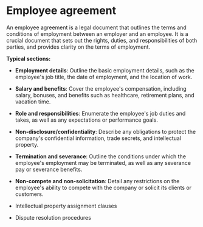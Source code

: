 # Employee agreement

An employee agreement is a legal document that outlines the terms and conditions of employment between an employer and an employee. It is a crucial document that sets out the rights, duties, and responsibilities of both parties, and provides clarity on the terms of employment.

**Typical sections:**

* **Employment details**: Outline the basic employment details, such as the employee's job title, the date of employment, and the location of work.

* **Salary and benefits**: Cover the employee's compensation, including salary, bonuses, and benefits such as healthcare, retirement plans, and vacation time.

* **Role and responsibilities**: Enumerate the employee's job duties and takes, as well as any expectations or performance goals.

* **Non-disclosure/confidentiality**: Describe any obligations to protect the company's confidential information, trade secrets, and intellectual property.

* **Termination and severance**: Outline the conditions under which the employee's employment may be terminated, as well as any severance pay or severance benefits.

* **Non-compete and non-solicitation**: Detail any restrictions on the employee's ability to compete with the company or solicit its clients or customers.

* Intellectual property assignment clauses

* Dispute resolution procedures
